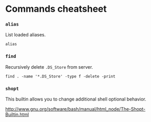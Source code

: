 # Commands cheatsheet

### `alias`

List loaded aliases.

    alias

### `find`

Recursively delete `.DS_Store` from server.

    find . -name '*.DS_Store' -type f -delete -print

### `shopt`

This builtin allows you to change additional shell optional behavior.

http://www.gnu.org/software/bash/manual/html_node/The-Shopt-Builtin.html
